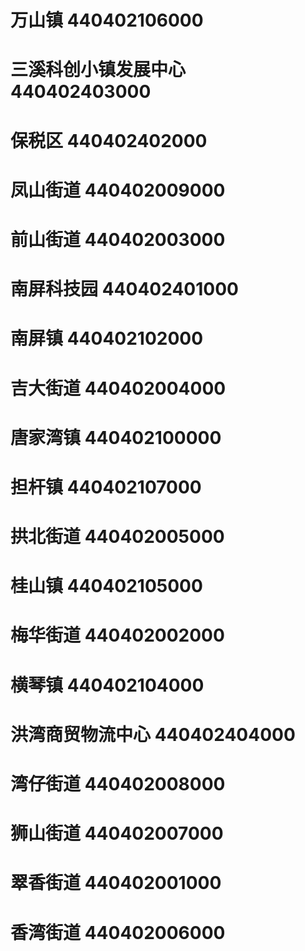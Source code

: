 # 万山镇 440402106000
# 三溪科创小镇发展中心 440402403000
# 保税区 440402402000
# 凤山街道 440402009000
# 前山街道 440402003000
# 南屏科技园 440402401000
# 南屏镇 440402102000
# 吉大街道 440402004000
# 唐家湾镇 440402100000
# 担杆镇 440402107000
# 拱北街道 440402005000
# 桂山镇 440402105000
# 梅华街道 440402002000
# 横琴镇 440402104000
# 洪湾商贸物流中心 440402404000
# 湾仔街道 440402008000
# 狮山街道 440402007000
# 翠香街道 440402001000
# 香湾街道 440402006000
